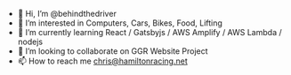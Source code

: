- 👋 Hi, I’m @behindthedriver
- 👀 I’m interested in Computers, Cars, Bikes, Food, Lifting
- 🌱 I’m currently learning React / Gatsbyjs / AWS Amplify / AWS Lambda / nodejs
- 💞️ I’m looking to collaborate on GGR Website Project
- 📫 How to reach me chris@hamiltonracing.net

<!---
behindthedriver/behindthedriver is a ✨ special ✨ repository because its `README.md` (this file) appears on your GitHub profile.
You can click the Preview link to take a look at your changes.
--->
